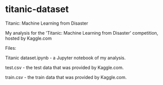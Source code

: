 # titanic-dataset
Titanic: Machine Learning from Disaster

My analysis for the 'Titanic: Machine Learning from Disaster' competition, hosted by Kaggle.com

Files: 

Titanic dataset.ipynb - a Jupyter notebook of my analysis. 

test.csv - the test data that was provided by Kaggle.com. 

train.csv - the train data that was provided by Kaggle.com.

